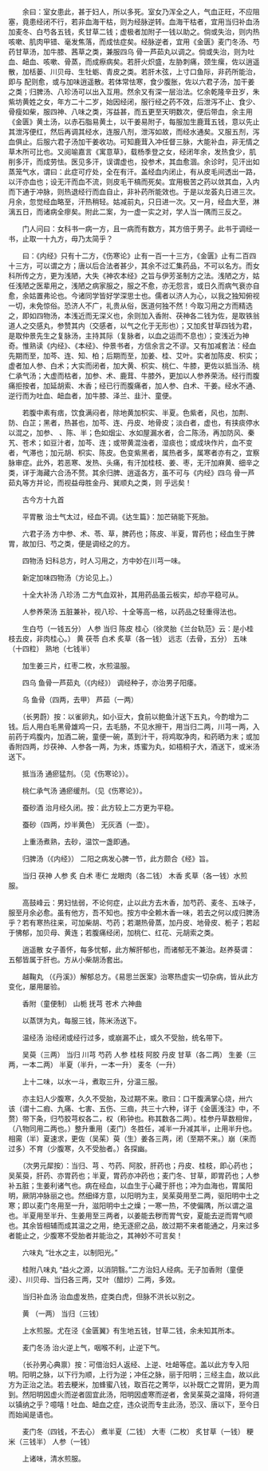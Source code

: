 <!-- { "loadSidebar": true } -->
　　余曰：室女患此，甚于妇人，所以多死。室女乃浑全之人，气血正旺，不应阻塞，竟患经闭不行，若非血海干枯，则为经脉逆转。血海干枯者，宜用当归补血汤加麦冬、白芍各五钱，炙甘草二钱；虚极者加附子一钱以助之。倘或失治，则内热咳嗽、肌肉甲错、毫发焦落，而成怯症矣。经脉逆者，宜用《金匮》麦门冬汤、芍药甘草汤，加牛膝、茜草之类，兼服四乌 骨一芦茹丸以调之。倘或失治，则为吐血、衄血、咳嗽、骨蒸，而成瘵病矣。若肝火炽盛，左胁刺痛，颈生瘰，佐以逍遥散，加栝蒌、川贝母、生牡蛎、青皮之类。若肝木弦，上寸口鱼际，非药所能治，即与 配则愈，或与加味逍遥散。若体常怯寒，食少腹胀，佐以六君子汤，加干姜之类；归脾汤、八珍汤可以出入互用。然余又有深一层治法。忆余乾隆辛丑岁，朱紫坊黄姓之女，年方二十二岁，始因经闭，服行经之药不效，后泄泻不止、食少、骨瘦如柴，服四神、八味之类，泻益甚，而五更至天明数次，便后带血，余主用《金匮》黄土汤，以赤石脂易黄土，以干姜易附子，每服加生鹿茸五钱，意以先止其泄泻便红，然后再调其经水，连服八剂，泄泻如故，而经水通矣。又服五剂，泻血俱止。后服六君子汤加干姜收功。可知鹿茸入冲任督三脉，大能补血，非无情之草木所可比也。又阅喻嘉言《寓意草》，载杨季登之女，经闭年余，发热食少，肌削多汗，而成劳怯。医见多汗，误谓虚也，投参术，其血愈涸。余诊时，见汗出如蒸笼气水，谓曰：此症可疗处，全在有汗。盖经血内闭止，有从皮毛间透出一路，以汗亦血也；设无汗而血不流，则皮毛干槁而死矣。宜用极苦之药以敛其血，入内而下通于冲脉，则热退经行而血自止，非补药所能效也。于是以龙荟丸日进三次。月余，忽觉经血略至，汗热稍轻。姑减前丸，只日进一次。又一月，经血大至，淋漓五日，而诸病全瘳矣。附此二案，为一虚一实之对，学人当一隅而三反之。

　　门人问曰：女科书一病一方，且一病而有数方，其方倍于男子。此书于调经一书，止取一十九方，毋乃太简乎？

　　曰：《内经》只有十二方，《伤寒论》止有一百一十三方，《金匮》止有二百四十三方，可以谓之方；唐以后合法者甚少，其余不过汇集药品，不可以名方。而女科所传之方，更为浅陋，大失《神农本经》之旨与伊芳圣制方之法。浅陋之方，姑任浅陋之医辈用之，浅陋之病家服之，服之不愈，亦无怨言，或日久而病气衰亦自愈，余姑置弗论也。今诸同学皆好学深思士也。儒者以济人为心，以我之独知俯视一切，未免惊俗。恐济人不广，礼贵从俗，医道何独不然！今取习用之方而精选之，即如四物汤，本浅近而无深义也，余则加入香附、茯神各二钱为佐，是取铁翁道人之交感丸，参赞其内（交感者，以气之化于无形也）；又加炙甘草四钱为君，是取仲景先生之复脉汤，主持其际（复脉者，以血之运而不息也）；变浅近为神奇。惟熟读《内经》、《本经》、仲景书者，方信余言之不谬。又有加减套法：经血先期而至，加芩、连、知、柏；后期而至，加姜、桂、艾叶。实者加陈皮、枳实；虚者加人参、白术；大实而闭者，加大黄、枳实、桃仁、牛膝，更佐以抵当汤、桃仁承气汤；大虚而枯者，加参、术、鹿茸、牛膝外，更加以人参养荣汤。经行而腹痛拒按者，加延胡索、木香；经已行而腹痛者，加人参、白术、干姜。经水不通、逆行而为吐血、衄血者，加牛膝、泽兰、韭汁、童便。

　　若腹中素有痞，饮食满闷者，除地黄加枳实、半夏。色紫者，风也，加荆、防、白芷；黑者，热甚也，加芩、连、丹皮、地骨皮；淡白者，虚也，有挟痰停水以混之，加参、 、陈、半；色如烟尘、水如屋漏水者，合二陈汤，再加防风、秦艽、苍术；如豆汁者，加芩、连；或带黄混浊者，湿痰也；或成块作片，血不变者，气滞也；加元胡、枳实、陈皮。色变紫黑者，属热者多，属寒者亦有之，宜察脉审症。此外，若恶寒、发热、头痛，有汗加桂枝、姜、枣，无汗加麻黄、细辛之类，详于海藏六合汤不赘。其余归脾、逍遥各方，虽不可与《内经》四乌 骨一芦茹丸等方并论，而视益母胜金丹、巽顺丸之类，则 乎远矣！

　　古今方十九首

　　平胃散 治土气太过，经血不调。《达生篇》：加芒硝能下死胎。

　　六君子汤 方中参、术、苓、草，脾药也；陈皮、半夏，胃药也；经血生于脾胃，故加归、芍之类，便是调经之的方。

　　四物汤 妇科总方，时人习用之，方中妙在川芎一味。

　　新定加味四物汤（方论见上。）

　　十全大补汤 八珍汤 二方气血双补，其用药品虽云板实，却亦平稳可从。

　　人参养荣汤 五脏兼补，视八珍、十全等高一格，以药品之轻重得法也。

　　生白芍（一钱五分） 人参 当归 陈皮 桂心（徐灵胎《兰台轨范》云：是小桂枝去皮，非肉桂心。） 黄 茯苓 白术 炙草（各一钱） 远志（去骨，五分） 五味（十四粒） 熟地（七钱半）

　　加生姜三片，红枣二枚，水煎温服。

　　四乌 鱼骨一芦茹丸（《内经》） 调经种子，亦治男子阳痿。

　　乌 鱼骨（四两，去甲） 芦茹（一两）

　　（长男蔚）按：以雀卵丸，如小豆大，食前以鲍鱼汁送下五丸，今酌增为二钱。后人用白毛黑骨雄鸡一只，去毛肠，不见水擦干，用当归二两，川芎一两，入前药于鸡腹内，加酒二碗，童便一碗，蒸到汁干，将鸡取净肉，和药晒为末；或加香附四两，炒茯神、人参各一两，为末，炼蜜为丸，如梧桐子大，酒送下，或米汤送下。

　　抵当汤 通瘀猛剂。（见《伤寒论》）。

　　桃仁承气汤 通瘀缓剂。（见《伤寒论》）。

　　蚕砂酒 治月经久闭。按：此方较上二方更为平稳。

　　蚕砂（四两，炒半黄色） 无灰酒（一壶）。

　　上重汤煮熟，去砂，温饮一盏即通。

　　归脾汤（《内经》） 二阳之病发心脾一节，此方颇合《经》旨。

　　当归 茯神 人参 炙 白术 枣仁 龙眼肉（各二钱） 木香 炙草（各一钱）水煎服。

　　高鼓峰云：男妇怯弱，不论何症，止以此方去木香，加芍药、麦冬、五味子，服至月余必愈。虽有他方，吾不知也。按方中全赖木香一味，若去之何以成归脾汤乎？若有寒热往来，可加柴胡、芍药；若潮热骨蒸，加丹皮、地骨皮、栀子；若起于怫郁，加贝母、黄连；若腹痛经闭，加桃仁、红花、元胡索之类。

　　逍遥散 女子善怀，每多忧郁，此方解肝郁也，而诸郁无不兼治。赵养葵谓：五郁皆属于肝也。方从小柴胡汤套出。

　　越鞠丸 （《丹溪》）解郁总方。《易思兰医案》治寒热虚实一切杂病，皆从此方变化，屡用屡验。

　　香附（童便制） 山栀 抚芎 苍术 六神曲

　　以蒸饼为丸，每服三钱，陈米汤送下。

　　温经汤 治经闭或经行过多，或崩漏不止，或久不受胎，统名带下。

　　吴萸（三两） 当归 川芎 芍药 人参 桂枝 阿胶 丹皮 甘草（各二两） 生姜（三两，一本二两） 半夏（半升，一本一升） 麦冬（一升）

　　上十二味，以水一斗，煮取三升，分温三服。

　　亦主妇人少腹寒，久久不受胎，及过期不来。歌曰：口干腹满掌心烧，卅六 该（谓十二瘕、九痛、七害、五伤、三痼，共三十六种，详于《金匮浅注》中，不赘）带下条，归芍胶芎权各二，权（称钟也。称其数各二两）。桂参丹草数相侔，（八物同用二两也。）整升重用（麦门）冬胜任，减半一升减其半，止用半升也。相需（半）夏速求，更佐（吴茱）萸（生）姜各三两，闭（至期不来。）崩（来而过多）不育（少腹寒，久不受胎者。）各探幽。

　　（次男元犀按）：当归、芎 、芍药、阿胶，肝药也；丹皮、桂枝，即心药也；吴茱萸，肝药、亦胃药也；半夏，胃药亦冲药也；麦门冬、甘草，即胃药也；人参补五脏；生姜利诸气也。病在经血，以血生于心藏于肝也；冲为血海也，胃属阳明，厥阴冲脉丽之也。然细绎方意，以阳明为主，吴茱萸用至二两，驱阳明中土之寒；即以麦门冬用至一升，滋阳明中土之燥；一寒一热，不使偏隅，所以谓之温也。半夏用至半升、生姜用至三两者，以姜能去秽而胃气安，夏能去逆而胃气顺也。其余皆相辅而成其温之之用，绝无逐瘀之品，故过期不来者能通之，月来过多者能止之，少腹寒不受胎者并能治之，其神妙不可言矣！

　　六味丸 “壮水之主，以制阳光。”

　　桂附八味丸 “益火之源，以消阴翳。”二方治妇人经病。无子加香附（童便浸）、川贝母、当归各三两，艾叶（醋炒）二两，多效。

　　当归补血汤 治血虚发热，症类白虎，但脉不洪长以别之。

　　黄 （一两） 当归（三钱）

　　上水煎服。尤在泾《金匮翼》有生地五钱，甘草二钱，余未知其所本。

　　麦门冬汤 治火逆上气，咽喉不利，止逆下气。

　　（长孙男心典禀）按：可借治妇人返经、上逆、吐衄等症。盖以此方专入阳明。阳明之脉，以下行为顺，上行为逆；冲任之脉，丽于阳明；三经主血，故以此方为正治之法。若去粳米，加蜂蜜八钱，取百花之菁华，以补既亡之胃阴，更为周到。然阳明因虚火而逆者固宜此汤，阳明因虚寒而逆者，舍吴茱萸之温降，将何道以镇纳之乎？噫嘻！吐血、衄血之症，违众说而专主此汤，恐汉、唐以下，至今日而始闻是语也。

　　麦门冬（四钱，不去心） 煮半夏（二钱） 大枣（二枚） 炙甘草（一钱） 粳米（三钱半） 人参（一钱）

　　上诸味，清水煎服。

